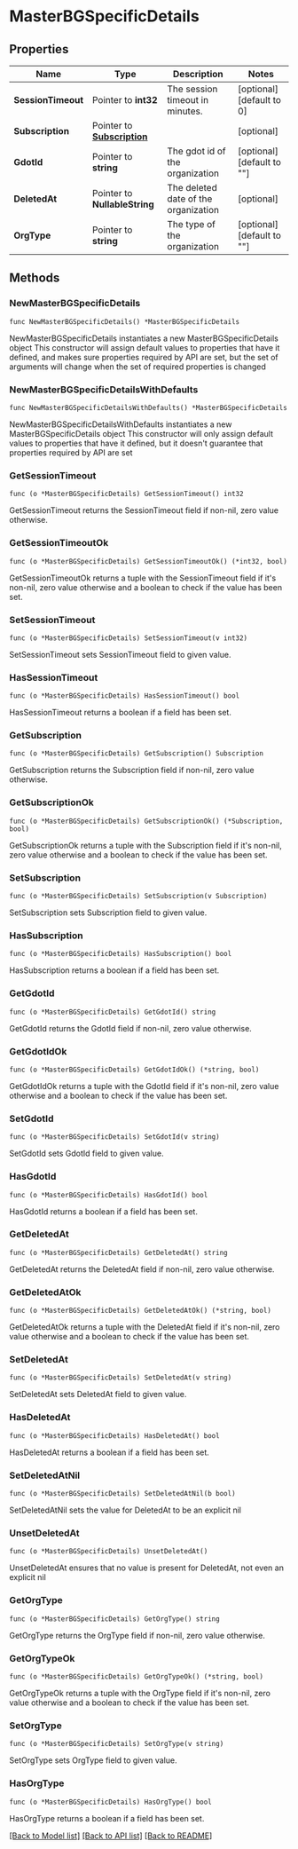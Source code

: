 # MasterBGSpecificDetails

## Properties

Name | Type | Description | Notes
------------ | ------------- | ------------- | -------------
**SessionTimeout** | Pointer to **int32** | The session timeout in minutes. | [optional] [default to 0]
**Subscription** | Pointer to [**Subscription**](Subscription.md) |  | [optional] 
**GdotId** | Pointer to **string** | The gdot id of the organization | [optional] [default to ""]
**DeletedAt** | Pointer to **NullableString** | The deleted date of the organization | [optional] 
**OrgType** | Pointer to **string** | The type of the organization | [optional] [default to ""]

## Methods

### NewMasterBGSpecificDetails

`func NewMasterBGSpecificDetails() *MasterBGSpecificDetails`

NewMasterBGSpecificDetails instantiates a new MasterBGSpecificDetails object
This constructor will assign default values to properties that have it defined,
and makes sure properties required by API are set, but the set of arguments
will change when the set of required properties is changed

### NewMasterBGSpecificDetailsWithDefaults

`func NewMasterBGSpecificDetailsWithDefaults() *MasterBGSpecificDetails`

NewMasterBGSpecificDetailsWithDefaults instantiates a new MasterBGSpecificDetails object
This constructor will only assign default values to properties that have it defined,
but it doesn't guarantee that properties required by API are set

### GetSessionTimeout

`func (o *MasterBGSpecificDetails) GetSessionTimeout() int32`

GetSessionTimeout returns the SessionTimeout field if non-nil, zero value otherwise.

### GetSessionTimeoutOk

`func (o *MasterBGSpecificDetails) GetSessionTimeoutOk() (*int32, bool)`

GetSessionTimeoutOk returns a tuple with the SessionTimeout field if it's non-nil, zero value otherwise
and a boolean to check if the value has been set.

### SetSessionTimeout

`func (o *MasterBGSpecificDetails) SetSessionTimeout(v int32)`

SetSessionTimeout sets SessionTimeout field to given value.

### HasSessionTimeout

`func (o *MasterBGSpecificDetails) HasSessionTimeout() bool`

HasSessionTimeout returns a boolean if a field has been set.

### GetSubscription

`func (o *MasterBGSpecificDetails) GetSubscription() Subscription`

GetSubscription returns the Subscription field if non-nil, zero value otherwise.

### GetSubscriptionOk

`func (o *MasterBGSpecificDetails) GetSubscriptionOk() (*Subscription, bool)`

GetSubscriptionOk returns a tuple with the Subscription field if it's non-nil, zero value otherwise
and a boolean to check if the value has been set.

### SetSubscription

`func (o *MasterBGSpecificDetails) SetSubscription(v Subscription)`

SetSubscription sets Subscription field to given value.

### HasSubscription

`func (o *MasterBGSpecificDetails) HasSubscription() bool`

HasSubscription returns a boolean if a field has been set.

### GetGdotId

`func (o *MasterBGSpecificDetails) GetGdotId() string`

GetGdotId returns the GdotId field if non-nil, zero value otherwise.

### GetGdotIdOk

`func (o *MasterBGSpecificDetails) GetGdotIdOk() (*string, bool)`

GetGdotIdOk returns a tuple with the GdotId field if it's non-nil, zero value otherwise
and a boolean to check if the value has been set.

### SetGdotId

`func (o *MasterBGSpecificDetails) SetGdotId(v string)`

SetGdotId sets GdotId field to given value.

### HasGdotId

`func (o *MasterBGSpecificDetails) HasGdotId() bool`

HasGdotId returns a boolean if a field has been set.

### GetDeletedAt

`func (o *MasterBGSpecificDetails) GetDeletedAt() string`

GetDeletedAt returns the DeletedAt field if non-nil, zero value otherwise.

### GetDeletedAtOk

`func (o *MasterBGSpecificDetails) GetDeletedAtOk() (*string, bool)`

GetDeletedAtOk returns a tuple with the DeletedAt field if it's non-nil, zero value otherwise
and a boolean to check if the value has been set.

### SetDeletedAt

`func (o *MasterBGSpecificDetails) SetDeletedAt(v string)`

SetDeletedAt sets DeletedAt field to given value.

### HasDeletedAt

`func (o *MasterBGSpecificDetails) HasDeletedAt() bool`

HasDeletedAt returns a boolean if a field has been set.

### SetDeletedAtNil

`func (o *MasterBGSpecificDetails) SetDeletedAtNil(b bool)`

 SetDeletedAtNil sets the value for DeletedAt to be an explicit nil

### UnsetDeletedAt
`func (o *MasterBGSpecificDetails) UnsetDeletedAt()`

UnsetDeletedAt ensures that no value is present for DeletedAt, not even an explicit nil
### GetOrgType

`func (o *MasterBGSpecificDetails) GetOrgType() string`

GetOrgType returns the OrgType field if non-nil, zero value otherwise.

### GetOrgTypeOk

`func (o *MasterBGSpecificDetails) GetOrgTypeOk() (*string, bool)`

GetOrgTypeOk returns a tuple with the OrgType field if it's non-nil, zero value otherwise
and a boolean to check if the value has been set.

### SetOrgType

`func (o *MasterBGSpecificDetails) SetOrgType(v string)`

SetOrgType sets OrgType field to given value.

### HasOrgType

`func (o *MasterBGSpecificDetails) HasOrgType() bool`

HasOrgType returns a boolean if a field has been set.


[[Back to Model list]](../README.md#documentation-for-models) [[Back to API list]](../README.md#documentation-for-api-endpoints) [[Back to README]](../README.md)


